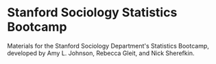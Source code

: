 # Stanford Sociology Statistics Bootcamp

Materials for the Stanford Sociology Department's Statistics Bootcamp, developed by Amy L. Johnson, Rebecca Gleit, and Nick Sherefkin.
